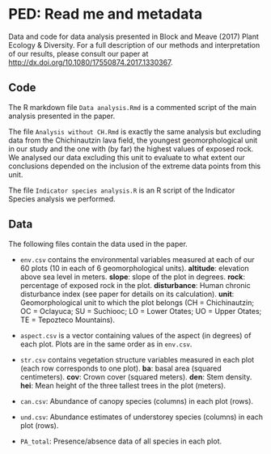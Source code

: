 # PED: Read me and metadata
Data and code for data analysis presented in Block and Meave (2017) Plant Ecology &amp; Diversity.
For a full description of our methods and interpretation of our results, please consult our paper at http://dx.doi.org/10.1080/17550874.2017.1330367.

## Code 

The R markdown file `Data analysis.Rmd` is a commented script of the main analysis presented in the paper. 

The file `Analysis without CH.Rmd` is exactly the same analysis but excluding data from the Chichinautzin lava field, 
the youngest geomorphological unit in our study and the one with (by far) the highest values of exposed rock. We analysed 
our data excluding this unit to evaluate to what extent our conclusions depended on the inclusion of the extreme data points 
from this unit.

The file `Indicator species analysis.R` is an R script of the Indicator Species analysis we performed. 

## Data

The following files contain the data used in the paper. 

* `env.csv` contains the environmental variables measured at each of our 60 plots (10 in each of 6 geomorphological units). 
**altitude**: elevation above sea level in meters. **slope**: slope of the plot in degrees. **rock**: percentage of exposed rock in the plot.
**disturbance**: Human chronic disturbance index (see paper for details on its calculation). **unit**: Geomorphological unit to which the 
plot belongs (CH = Chichinautzin; OC = Oclayuca; SU = Suchiooc; LO = Lower Otates; UO = Upper Otates; TE = Tepozteco Mountains).

* `aspect.csv` is a vector containing values of the aspect (in degrees) of each plot. Plots are in the same order as in `env.csv`.

* `str.csv` contains vegetation structure variables measured in each plot (each row corresponds to one plot). **ba**: basal area (squared centimeters).
**cov**: Crown cover (squared meters). **den**: Stem density. **hei**: Mean height of the three tallest trees in the plot (meters).

* `can.csv`: Abundance of canopy species (columns) in each plot (rows). 

* `und.csv`: Abundance estimates of understorey species (columns) in each plot (rows).

* `PA_total`: Presence/absence data of all species in each plot. 

